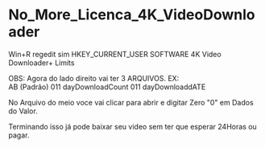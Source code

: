 # No_More_Licenca_4K_VideoDownloader

Win+R
regedit
sim
HKEY_CURRENT_USER
SOFTWARE
4K Video Downloader+
Limits

OBS: Agora do lado direito vai ter 3 ARQUIVOS.
  EX:  
      AB  (Padrão)
      011 dayDownloadCount
      011 dayDownloaddATE

No Arquivo do meio voce vai clicar para abrir e digitar Zero "0" em Dados do Valor.

Terminando isso já pode baixar seu video sem ter que esperar 24Horas ou pagar.      
